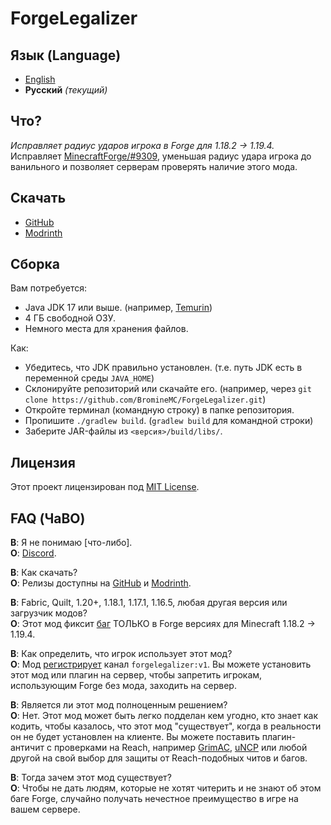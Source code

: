 # ForgeLegalizer

## Язык (Language)

- [English](README.md)
- **Русский** *(текущий)*

## Что?

*Исправляет радиус ударов игрока в Forge для 1.18.2 -> 1.19.4.*  
Исправляет [MinecraftForge/#9309](https://github.com/MinecraftForge/MinecraftForge/issues/9309), уменьшая радиус удара
игрока до ванильного и позволяет серверам проверять наличие этого мода.

## Скачать

- [GitHub](https://github.com/BromineMC/ForgeLegalizer/releases)
- [Modrinth](https://modrinth.com/mod/forgelegalizer)

## Сборка

Вам потребуется:

- Java JDK 17 или выше. (например, [Temurin](https://adoptium.net/))
- 4 ГБ свободной ОЗУ.
- Немного места для хранения файлов.

Как:

- Убедитесь, что JDK правильно установлен. (т.е. путь JDK есть в переменной среды `JAVA_HOME`)
- Склонируйте репозиторий или скачайте его. (например,
  через `git clone https://github.com/BromineMC/ForgeLegalizer.git`)
- Откройте терминал (командную строку) в папке репозитория.
- Пропишите `./gradlew build`. (`gradlew build` для командной строки)
- Заберите JAR-файлы из `<версия>/build/libs/`.

## Лицензия

Этот проект лицензирован под [MIT License](https://github.com/BromineMC/ForgeLegalizer/blob/main/LICENSE).

## FAQ (ЧаВО)

**В**: Я не понимаю [что-либо].  
**О**: [Discord](https://dsc.gg/vidtu).

**В**: Как скачать?  
**О**: Релизы доступны на [GitHub](https://github.com/BromineMC/ForgeLegalizer/releases)
и [Modrinth](https://modrinth.com/mod/forgelegalizer).

**В**: Fabric, Quilt, 1.20+, 1.18.1, 1.17.1, 1.16.5, любая другая версия или загрузчик модов?  
**О**: Этот мод фиксит [баг](https://github.com/MinecraftForge/MinecraftForge/issues/9309) ТОЛЬКО в Forge версиях для
Minecraft 1.18.2 -> 1.19.4.

**В**: Как определить, что игрок использует этот мод?  
**О**: Мод [регистрирует](https://wiki.vg/Plugin_channels#minecraft:register) канал `forgelegalizer:v1`. Вы можете установить этот мод или плагин на сервер, чтобы запретить игрокам, использующим Forge без мода, заходить на сервер.

**В**: Является ли этот мод полноценным решением?  
**О**: Нет. Этот мод может быть легко подделан кем угодно, кто знает как кодить, чтобы казалось, что этот мод "существует", когда в реальности он не будет установлен на клиенте. Вы можете поставить плагин-античит с проверками на Reach, например [GrimAC](https://github.com/GrimAnticheat/Grim), [uNCP](https://github.com/Updated-NoCheatPlus/NoCheatPlus) или любой другой на свой выбор для защиты от Reach-подобных читов и багов.

**В**: Тогда зачем этот мод существует?  
**О**: Чтобы не дать людям, которые не хотят читерить и не знают об этом баге Forge, случайно получать нечестное преимущество в игре на вашем сервере.
